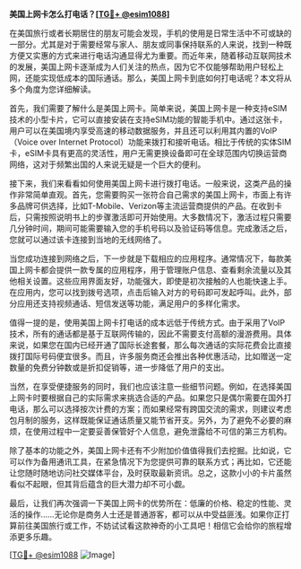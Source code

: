 **美国上网卡怎么打电话？[[TG💪+ @esim1088](https://t.me/s/esim1088)]**

在美国旅行或者长期居住的朋友可能会发现，手机的使用是日常生活中不可或缺的一部分。尤其是对于需要经常与家人、朋友或同事保持联系的人来说，找到一种既方便又实惠的方式来进行电话沟通显得尤为重要。而近年来，随着移动互联网技术的发展，美国上网卡逐渐成为人们关注的热点，因为它不仅能够帮助用户轻松上网，还能实现低成本的国际通话。那么，美国上网卡到底如何打电话呢？本文将从多个角度为您详细解读。

首先，我们需要了解什么是美国上网卡。简单来说，美国上网卡是一种支持eSIM技术的小型卡片，它可以直接安装在支持eSIM功能的智能手机中。通过这张卡，用户可以在美国境内享受高速的移动数据服务，并且还可以利用其内置的VoIP（Voice over Internet Protocol）功能来拨打和接听电话。相比于传统的实体SIM卡，eSIM卡具有更高的灵活性，用户无需更换设备即可在全球范围内切换运营商网络，这对于频繁出国的人来说无疑是一个巨大的便利。

接下来，我们来看看如何使用美国上网卡进行拨打电话。一般来说，这类产品的操作非常简单直观。首先，您需要购买一张符合自己需求的美国上网卡，市面上有许多品牌可供选择，比如T-Mobile、Verizon等主流运营商提供的产品。在收到卡后，只需按照说明书上的步骤激活即可开始使用。大多数情况下，激活过程只需要几分钟时间，期间可能需要输入您的手机号码以及验证码等信息。完成激活之后，您就可以通过该卡连接到当地的无线网络了。

当您成功连接到网络之后，下一步就是下载相应的应用程序。通常情况下，每款美国上网卡都会提供一款专属的应用程序，用于管理账户信息、查看剩余流量以及其他相关设置。这些应用界面友好，功能强大，即使是初次接触的人也能快速上手。在应用内，您可以找到拨号选项，点击后输入对方的号码即可发起呼叫。此外，部分应用还支持视频通话、短信发送等功能，满足用户的多样化需求。

值得一提的是，使用美国上网卡打电话的成本远低于传统方式。由于采用了VoIP技术，所有的通话都是基于互联网传输的，因此不需要支付高额的漫游费用。具体来说，如果您在国内已经开通了国际长途套餐，那么每次通话的实际花费会比直接拨打国际号码便宜很多。而且，许多服务商还会推出各种优惠活动，比如赠送一定数量的免费分钟数或是折扣促销等，进一步降低了用户的支出。

当然，在享受便捷服务的同时，我们也应该注意一些细节问题。例如，在选择美国上网卡时要根据自己的实际需求来挑选合适的产品。如果您只是偶尔需要在国外打电话，那么可以选择按次计费的方案；而如果经常有跨国交流的需求，则建议考虑包月制的服务，这样既能保证通话质量又能节省开支。另外，为了避免不必要的麻烦，在使用过程中一定要妥善保管好个人信息，避免泄露给不可信的第三方机构。

除了基本的功能之外，美国上网卡还有不少附加价值值得我们去挖掘。比如说，它可以作为备用通讯工具，在紧急情况下为您提供可靠的联系方式；再比如，它还能让您随时随地访问社交媒体平台，及时获取最新资讯。总之，这款小小的卡片虽然看似不起眼，但其背后蕴含的巨大潜力却不可小觑。

最后，让我们再次强调一下美国上网卡的优势所在：低廉的价格、稳定的性能、灵活的操作……无论你是商务人士还是普通游客，都可以从中受益匪浅。如果你正打算前往美国旅行或工作，不妨试试看这款神奇的小工具吧！相信它会给你的旅程增添更多乐趣。

[[TG💪+ @esim1088](https://t.me/s/esim1088) ![Image](https://i.postimg.cc/4NQfJmqS/Snipaste-2025-05-13-00-14-12.png)]